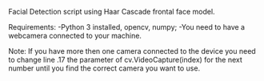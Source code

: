 Facial Detection script using Haar Cascade frontal face model.

Requirements:
-Python 3 installed, opencv, numpy;
-You need to have a webcamera connected to your machine.

Note: If you have more then one camera connected to the device you need to change line .17 the parameter of cv.VideoCapture(index) for the next number until you find the correct camera you want to use.
